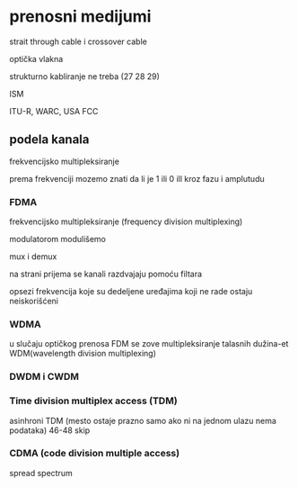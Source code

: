 # prenosni medijumi

strait through cable i crossover cable

optička vlakna

strukturno kabliranje ne treba (27 28 29)

ISM

ITU-R, WARC, USA FCC

## podela kanala

frekvencijsko multipleksiranje 

prema frekvenciji mozemo znati da li je 1 ili 0 ill kroz fazu i amplutudu

### FDMA

frekvencijsko multipleksiranje (frequency division multiplexing)

modulatorom modulišemo

mux i demux

na strani prijema se kanali razdvajaju pomoću filtara

opsezi frekvencija koje su dedeljene uređajima koji ne rade ostaju neiskorišćeni

### WDMA

u slučaju optičkog prenosa FDM se zove multipleksiranje talasnih dužina-et WDM(wavelength division multiplexing)

### DWDM i CWDM

### Time division multiplex access (TDM)

asinhroni TDM (mesto ostaje prazno samo ako ni na jednom ulazu nema podataka)
46-48 skip

### CDMA (code division multiple access)

spread spectrum
